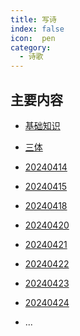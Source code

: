 ```yaml
---
title: 写诗
index: false
icon:  pen
category:
  - 诗歌
---
```


<Catalog />

<!-- more -->

## 主要内容

- [基础知识](基础知识.md)
- [三体](三体.md)
- [20240414](20240414.md)
- [20240415](20240415.md)
- [20240418](20240418.md)
- [20240420](20240420.md)
- [20240421](20240421.md)
- [20240422](20240422.md)
- [20240423](20240423.md)
- [20240424](20240424.md)

- ...




